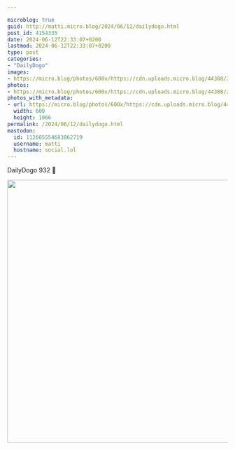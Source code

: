 ```yaml
---

microblog: true
guid: http://matti.micro.blog/2024/06/12/dailydogo.html
post_id: 4154335
date: 2024-06-12T22:33:07+0200
lastmod: 2024-06-12T22:33:07+0200
type: post
categories:
- "DailyDogo"
images:
- https://micro.blog/photos/600x/https://cdn.uploads.micro.blog/44388/2024/9de4338e2d9f4736a7e1e023bde117ad.jpg
photos:
- https://micro.blog/photos/600x/https://cdn.uploads.micro.blog/44388/2024/9de4338e2d9f4736a7e1e023bde117ad.jpg
photos_with_metadata:
- url: https://micro.blog/photos/600x/https://cdn.uploads.micro.blog/44388/2024/9de4338e2d9f4736a7e1e023bde117ad.jpg
  width: 600
  height: 1066
permalink: /2024/06/12/dailydogo.html
mastodon:
  id: 112605554683862719
  username: matti
  hostname: social.lol
---
```

DailyDogo 932 🐶

<img src="https://micro.blog/photos/600x/https://blog.martin-haehnel.de/uploads/2024/9de4338e2d9f4736a7e1e023bde117ad.jpg" width="600" alt="" />
